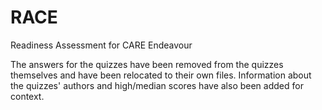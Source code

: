 # RACE
Readiness Assessment for CARE Endeavour


The answers for the quizzes have been removed from the quizzes themselves and have been relocated to their own files. Information about the quizzes' authors and high/median scores have also been added for context. 


